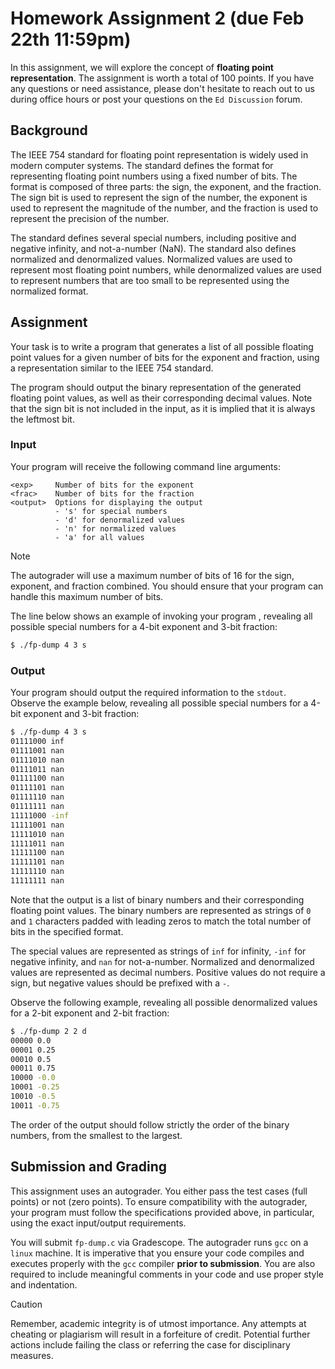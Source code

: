 # Homework Assignment 2 (due Feb 22th 11:59pm)

In this assignment, we will explore the concept of **floating point representation**. 
The assignment is worth a total of 100 points.  If you have any questions or need 
assistance, please don't hesitate to reach out to us during office hours or post 
your questions on the `Ed Discussion` forum.

## Background

The IEEE 754 standard for floating point representation is widely used in
modern computer systems.  The standard defines the format for representing
floating point numbers using a fixed number of bits.  The format is
composed of three parts: the sign, the exponent, and the fraction.  The
sign bit is used to represent the sign of the number, the exponent is used
to represent the magnitude of the number, and the fraction is used to
represent the precision of the number.

The standard defines several special numbers, including positive and
negative infinity, and not-a-number (NaN). The standard also defines
normalized and denormalized values.  Normalized values are used to
represent most floating point numbers, while denormalized values are used
to represent numbers that are too small to be represented using the
normalized format.

## Assignment

Your task is to write a program that generates a list of all possible
floating point values for a given number of bits for the exponent and
fraction, using a representation similar to the IEEE 754 standard.  

The program should output the binary representation of the generated
floating point values, as well as their corresponding decimal values.
Note that the sign bit is not included in the input, as it is implied
that it is always the leftmost bit.

### Input
Your program will receive the following command line arguments:

```text
<exp>     Number of bits for the exponent
<frac>    Number of bits for the fraction
<output>  Options for displaying the output
          - 's' for special numbers
          - 'd' for denormalized values
          - 'n' for normalized values
          - 'a' for all values
```

> [!NOTE]
> The autograder will use a maximum number of bits of 16 for the sign, 
> exponent, and fraction combined. You should ensure that
> your program can handle this maximum number of bits.

The line below shows an example of invoking your program , revealing all
possible special numbers for a 4-bit exponent and 3-bit fraction:
```bash
$ ./fp-dump 4 3 s
```

### Output
Your program should output the required information to the `stdout`.  
Observe the example below, revealing all possible special numbers for a 
4-bit exponent and 3-bit fraction:

```bash
$ ./fp-dump 4 3 s
01111000 inf
01111001 nan
01111010 nan
01111011 nan
01111100 nan
01111101 nan
01111110 nan
01111111 nan
11111000 -inf
11111001 nan
11111010 nan
11111011 nan
11111100 nan
11111101 nan
11111110 nan
11111111 nan
```

Note that the output is a list of binary numbers and their corresponding
floating point values.  The binary numbers are represented as strings of 
`0` and `1` characters padded with leading zeros to match the total 
number of bits in the specified format.

The special values are represented as strings of `inf` for infinity,
`-inf` for negative infinity, and `nan` for not-a-number. Normalized and 
denormalized values are represented as decimal numbers. Positive values 
do not require a sign, but negative values should be prefixed with a `-`.

Observe the following example, revealing all possible denormalized values
for a 2-bit exponent and 2-bit fraction:

```bash
$ ./fp-dump 2 2 d
00000 0.0
00001 0.25
00010 0.5
00011 0.75
10000 -0.0
10001 -0.25
10010 -0.5
10011 -0.75
```

The order of the output should follow strictly the order of the binary
numbers, from the smallest to the largest.

## Submission and Grading

This assignment uses an autograder. You either pass the test cases 
(full points) or not (zero points). To ensure compatibility 
with the autograder, your program must follow the specifications provided 
above, in particular, using the exact input/output requirements.

You will submit `fp-dump.c` via Gradescope.  The autograder runs `gcc` 
on a `linux` machine.  It is imperative that you ensure your code 
compiles and executes properly with the `gcc` compiler 
**prior to submission**.  You are also required to include 
meaningful comments in your code and use proper style and indentation.


> [!CAUTION]
> Remember, academic integrity is of utmost importance.  Any attempts at
> cheating or plagiarism will result in a forfeiture of credit.  Potential
> further actions include failing the class or referring the case for
> disciplinary measures.
